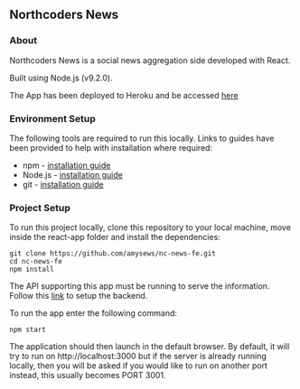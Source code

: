 ## Northcoders News

### About

Northcoders News is a social news aggregation side developed with React.

Built using Node.js (v9.2.0).

The App has been deployed to Heroku and be accessed [here](#)

### Environment Setup

The following tools are required to run this locally. Links to guides have been provided to help with installation where required:

* npm - [installation guide](https://www.npmjs.com/get-npm)
* Node.js - [installation guide](https://nodejs.org/en/download/package-manager/)
* git - [installation guide](https://git-scm.com/)

### Project Setup

To run this project locally, clone this repository to your local machine, move inside the react-app folder and install the dependencies:
```
git clone https://github.com/amysews/nc-news-fe.git
cd nc-news-fe
npm install
```

The API supporting this app must be running to serve the information. Follow this [link](https://github.com/amysews/nc-news-be) to setup the backend.

To run the app enter the following command:
```
npm start
```

The application should then launch in the default browser. By default, it will try to run on http://localhost:3000 but if the server is already running locally, then you will be asked if you would like to run on another port instead, this usually becomes PORT 3001.
